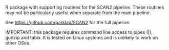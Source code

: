 R package with supporting routines for the SCAN2 pipeline.  These routines
may not be particularly useful when separate from the main pipeline.

See https://github.com/parklab/SCAN2 for the full pipeline.


IMPORTANT: this package requires command line access to pipes (|), gunzip
and tabix. It is tested on Linux systems and is unlikely to work on other
OSes.

